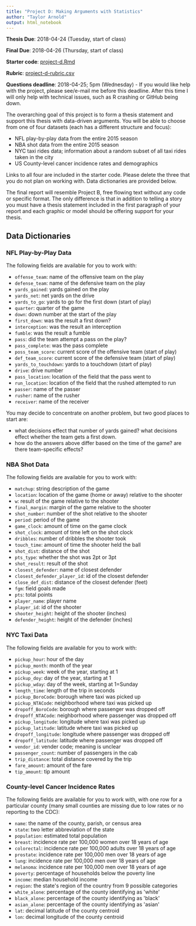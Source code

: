 ```yaml
---
title: "Project D: Making Arguments with Statistics"
author: "Taylor Arnold"
output: html_notebook
---
```


**Thesis Due**: 2018-04-24 (Tuesday, start of class)

**Final Due**: 2018-04-26 (Thursday, start of class)

**Starter code**: <a href="https://raw.githubusercontent.com/statsmaths/stat209/master/projects/project-d.Rmd" download="project-d.Rmd" target="_blank">project-d.Rmd</a>

**Rubric**: [project-d-rubric.csv](https://github.com/statsmaths/stat209/blob/master/projects/project-d-rubric.csv)

**Questions deadline**:  2018-04-25; 5pm (Wednesday) - If you would like help
with the project, please see/e-mail me before this deadline. After this time
I will only help with technical issues, such as R crashing or GitHub being
down.

The overarching goal of this project is to form a thesis statement and support
this thesis with data-driven arguments. You will be able to choose from one of
four datasets (each has a different structure and focus):

- NFL play-by-play data from the entire 2015 season
- NBA shot data from the entire 2015 season
- NYC taxi rides data; information about a random subset of all taxi rides
taken in the city
- US County-level cancer incidence rates and demographics

Links to all four are included in the starter code. Please delete the three
that you do not plan on working with. Data dictionaries are provided below.

The final report will resemble Project B, free flowing text without any
code or specific format. The only difference is that in addition to telling a
story you must have a thesis statement included in the first paragraph of your
report and each graphic or model should be offering support for your thesis.

## Data Dictionaries

### NFL Play-by-Play Data

The following fields are available for you to work with:

- `offense_team`: name of the offensive team on the play
- `defense_team`: name of the defensive team on the play
- `yards_gained`: yards gained on the play
- `yards_net`: net yards on the drive
- `yards_to_go`: yards to go for the first down (start of play)
- `quarter`: quarter of the game
- `down`: down number at the start of the play
- `first_down`: was the result a first down?
- `interception`: was the result an interception
- `fumble`: was the result a fumble
- `pass`: did the team attempt a pass on the play?
- `pass_complete`: was the pass complete
- `poss_team_score`: current score of the offensive team (start of play)
- `def_team_score`: current score of the defensive team (start of play)
- `yards_to_touchdown`: yards to a touchdown (start of play)
- `drive`: drive number
- `pass_location`: location of the field that the pass went to
- `run_location`: location of the field that the rushed attempted to run
- `passer`: name of the passer
- `rusher`: name of the rusher
- `receiver`: name of the receiver

You may decide to concentrate on another problem, but two good
places to start are:

- what decisions effect that number of yards gained? what decisions effect
whether the team gets a first down.
- how do the answers above differ based on the time of the game? are there
team-specific effects?

### NBA Shot Data

The following fields are available for you to work with:

- `matchup`: string description of the game
- `location`: location of the game (home or away) relative to the shooter
- `w`: result of the game relative to the shooter
- `final_margin`: margin of the game relative to the shooter
- `shot_number`: number of the shot relative to the shooter
- `period`: period of the game
- `game_clock`: amount of time on the game clock
- `shot_clock`: amount of time left on the shot clock
- `dribbles`: number of dribbles the shooter took
- `touch_time`: amount of time the shooter held the ball
- `shot_dist`: distance of the shot
- `pts_type`: whether the shot was 2pt or 3pt
- `shot_result`: result of the shot
- `closest_defender`: name of closest defender
- `closest_defender_player_id`: id of the closest defender
- `close_def_dist`: distance of the closest defender (feet)
- `fgm`: field goals made
- `pts`: total points
- `player_name`: player name
- `player_id`: id of the shooter
- `shooter_height`: height of the shooter (inches)
- `defender_height`: height of the defender (inches)

### NYC Taxi Data

The following fields are available for you to work with:

- `pickup_hour`: hour of the day
- `pickup_month`: month of the year
- `pickup_week`: week of the year, starting at 1
- `pickup_doy`: day of the year, starting at 1
- `pickup_wday`: day of the week, starting at 1=Sunday
- `length_time`: length of the trip in seconds
- `pickup_BoroCode`: borough where taxi was picked up
- `pickup_NTACode`: neighborhood where taxi was picked up
- `dropoff_BoroCode`: borough where passenger was dropped off
- `dropoff_NTACode`: neighborhood  where passenger was dropped off
- `pickup_longitude`: longitude where taxi was picked up
- `pickup_latitude`: latitude where taxi was picked up
- `dropoff_longitude`: longitude where passenger was dropped off
- `dropoff_latitude`: latitude where passenger was dropped off
- `vendor_id`: vender code; meaning is unclear
- `passenger_count`: number of passengers in the cab
- `trip_distance`: total distance covered by the trip
- `fare_amount`: amount of the fare
- `tip_amount`: tip amount

### County-level Cancer Incidence Rates

The following fields are available for you to work with, with one row for a
particular county (many small counties are missing due to low rates or no
reporting to the CDC):

- `name`: the name of the county, parish, or census area
- `state`: two letter abbreviation of the state
- `population`: estimated total population
- `breast`: incidence rate per 100,000 women over 18 years of age
- `colorectal`: incidence rate per 100,000 adults over 18 years of age
- `prostate`: incidence rate per 100,000 men over 18 years of age
- `lung`: incidence rate per 100,000 men over 18 years of age
- `melanoma`: incidence rate per 100,000 men over 18 years of age
- `poverty`: percentage of households below the poverty line
- `income`: median household income
- `region`: the state's region of the country from 9 possible categories
- `white_alone`: percentage of the county identifying as 'white'
- `black_alone`: percentage of the county identifying as 'black'
- `asian_alone`: percentage of the county identifying as 'asian'
- `lat`: decimal latitude of the county centroid
- `lon`: decimal longitude of the county centroid




